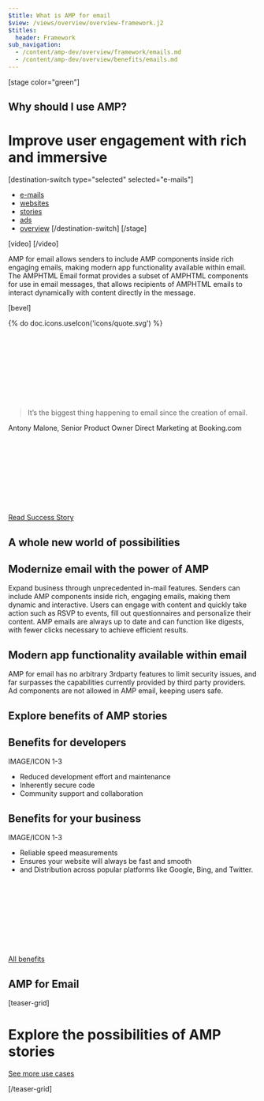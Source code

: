 ```yaml
---
$title: What is AMP for email
$view: /views/overview/overview-framework.j2
$titles:
  header: Framework
sub_navigation:
  - /content/amp-dev/overview/framework/emails.md
  - /content/amp-dev/overview/benefits/emails.md
---
```

[stage color="green"]
<amp-img src="/static/img/stage_placeholder.png" height="500" width="450" layout="responsive" />
## Why should I use AMP?
# Improve user engagement with rich and immersive
[destination-switch type="selected" selected="e-mails"]
- [e-mails](/content/amp-dev/overview/framework/emails.md)
- [websites](/content/amp-dev/overview/framework/websites.md)
- [stories](/content/amp-dev/overview/framework/stories.md)
- [ads](/content/amp-dev/overview/framework/ads.md)
- [overview](/content/amp-dev/overview/framework/overview.md)
[/destination-switch]
[/stage]

<section class="main intro">

  [video]
  [](https://www.youtube.com/watch?v=9Cfxm7cikMY)
  [/video]

  <div class="intro">
    <p>AMP for email allows senders to include AMP components inside rich engaging emails, making modern app functionality available within email. The AMPHTML Email format provides a subset of AMPHTML components for use in email messages, that allows recipients of AMPHTML emails to interact dynamically with content directly in the message.</p>
  </div>
</section>

[bevel]

<section class="main quote">
  <div class="ad-m-quote">
    <div class="ad-m-quote-source">
      <div class="ad-a-ico">
        {% do doc.icons.useIcon('icons/quote.svg') %}
        <svg><use xmlns:xlink="http://www.w3.org/1999/xlink" xlink:href="#quote"></use></svg>
      </div>
      <div class="ad-a-img ad-a-img-static">
        <amp-img src="/static/img/logo-dummy-washingtonpost.png" layout="responsive" width="153" height="38" alt="Image" />
      </div>
    </div>
    <div class="ad-m-quote-quote">
      <blockquote>
        <p class="ad-a-txt">It’s the biggest thing happening to email since the creation of email.</p>
      </blockquote>
      <p>Antony Malone, Senior Product Owner Direct Marketing at Booking.com</p>
      <a class="ad-m-lnk" href="http://localhost:8080/shared/fill-ins/success-story.html">
        <div class="ad-a-ico ad-m-lnk-icon">
          <svg><use xmlns:xlink="http://www.w3.org/1999/xlink" xlink:href="#internal"></use></svg>
        </div>
        <span class="ad-m-lnk-text">Read Success Story</span>
      </a>
    </div>
  </div>
</section>

<section class="main core-components">
  <h2>A whole new world of possibilities</h2>
  <div class="component image">
    <div class="image-container">
      <amp-img src="/static/img/teaser-placeholder-1x1.jpg" layout="responsive" height="0.65" width="1"></amp-img>
    </div>
    <div class="component text">
      <h2>Modernize email with the power of AMP</h2>
      <p>Expand business through unprecedented in-mail features. Senders can include AMP components inside rich, engaging emails, making them dynamic and interactive. Users can engage with content and quickly take action such as RSVP to events, fill out questionnaires and personalize their content. AMP emails are always up to date and can function like digests, with fewer clicks necessary to achieve efficient results.<p>
    </div>
  </div>
  <div class="component image">
    <div class="component text">
      <h2>Modern app functionality available within email</h2>
      <p>AMP for email has no arbitrary 3rdparty features to limit security issues, and far surpasses the capabilities currently provided by third party providers. Ad components are not allowed in AMP email, keeping users safe.<p>
    </div>
    <div class="image-container">
      <amp-img src="/static/img/teaser-placeholder-1x1.jpg" layout="responsive" height="0.65" width="1"></amp-img>
    </div>
  </div>
</section>

<section class="main benefits e-mails">
  <h1>Explore benefits of AMP stories</h1>

  <div class="main benefit-cards">
    <div class="ad-m-benefit-card ad-m-benefit-card-left">
      <div class="ad-m-benefit-card-content">
        <h2>Benefits for developers</h2>
        <div class="ad-a-divider-benefit"></div>
        <p>IMAGE/ICON 1-3</p>
        <ul>
          <li>Reduced development effort and maintenance</li>
          <li>Inherently secure code</li>
          <li>Community support and collaboration</li>
        </ul>
      </div>
    </div>
    <div class="ad-m-benefit-card  ad-m-benefit-card-right">
      <div class="ad-m-benefit-card-content">
        <h2>Benefits for your business</h2>
        <div class="ad-a-divider-benefit"></div>
        <p>IMAGE/ICON 1-3</p>
        <ul>
          <li>Reliable speed measurements</li>
          <li>Ensures your website will always be fast and smooth</li>
          <li>and Distribution across popular platforms like Google, Bing, and Twitter.</li>
        </ul>
      </div>
    </div>
  </div>

  <a class="ad-m-lnk-square" href="http://localhost:8080/shared/fill-ins/use-case.html">
    <div class="ad-a-ico ad-m-lnk-square-icon">
      <svg><use xmlns:xlink="http://www.w3.org/1999/xlink" xlink:href="#internal"></use></svg>
    </div>
    <span class="ad-m-lnk-square-text">All benefits</span>
  </a>

</section>

<section class="main core-components">
  <h2>AMP for Email</h2>
  <div class="component image">
    <div class="image-container">
      <amp-img src="/static/img/teaser-placeholder-1x1.jpg" layout="responsive" height="1" width="1"></amp-img>
    </div>
  </div>
</section>

[teaser-grid]
# Explore the possibilities of AMP stories
[](content/shared/fill-ins/use-case-4.md)
[](content/shared/fill-ins/use-case-4.md)
[](content/shared/fill-ins/use-case-4.md)
[](content/shared/fill-ins/use-case-4.md)

[See more use cases](content/shared/fill-ins/use-case.md)

[/teaser-grid]
